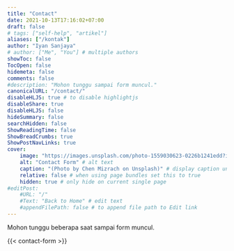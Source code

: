 ```yaml
---
title: "Contact"
date: 2021-10-13T17:16:02+07:00
draft: false
# tags: ["self-help", "artikel"]
aliases: ["/kontak"]
author: "Iyan Sanjaya"
# author: ["Me", "You"] # multiple authors
showToc: false
TocOpen: false
hidemeta: false
comments: false
#description: "Mohon tunggu sampai form muncul."
canonicalURL: "/contact/"
disableHLJS: true # to disable highlightjs
disableShare: true
disableHLJS: false
hideSummary: false
searchHidden: false
ShowReadingTime: false
ShowBreadCrumbs: true
ShowPostNavLinks: true
cover:
    image: "https://images.unsplash.com/photo-1559030623-0226b1241edd?ixlib=rb-1.2.1&ixid=MnwxMjA3fDB8MHxwaG90by1wYWdlfHx8fGVufDB8fHx8&auto=format&fit=crop&w=1331&q=80" # image path/url
    alt: "Contact Form" # alt text
    caption: "(Photo by Chen Mizrach on Unsplash)" # display caption under cover
    relative: false # when using page bundles set this to true
    hidden: true # only hide on current single page
#editPost:
    #URL: "/"
    #Text: "Back to Home" # edit text
    #appendFilePath: false # to append file path to Edit link
---
```

Mohon tunggu beberapa saat sampai form muncul.

{{< contact-form >}}
